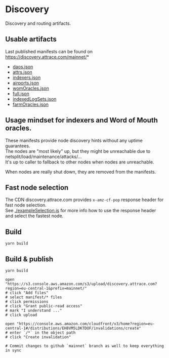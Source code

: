 # Discovery

Discovery and routing artifacts.

## Usable artifacts

Last published manifests can be found on https://discovery.attrace.com/mainnet/*

-  [daos.json](https://discovery.attrace.com/mainnet/daos.json)
-  [attrs.json](https://discovery.attrace.com/mainnet/attrs.json)
-  [indexers.json](https://discovery.attrace.com/mainnet/indexers.json)
-  [airports.json](https://discovery.attrace.com/mainnet/airports.json)
-  [womOracles.json](https://discovery.attrace.com/mainnet/womOracles.json)
-  [full.json](https://discovery.attrace.com/mainnet/full.json)
-  [indexedLogSets.json](https://discovery.attrace.com/mainnet/indexedLogSets.json)
-  [farmOracles.json](https://discovery.attrace.com/mainnet/farmOracles.json)

## Usage mindset for indexers and Word of Mouth oracles.

These manifests provide node discovery hints without any uptime guarantees.   
The nodes are "most likely" up, but they might be unreachable due to netsplit/load/maintenance/attacks/...   
It's up to caller to fallback to other nodes when nodes are unreachable.

When nodes are really shut down, they are removed from the manifests.

## Fast node selection
The CDN discovery.attrace.com provides `x-amz-cf-pop` response header for fast node selection.   
See [./exampleSelection.js](./exampleSelection.js) for more info how to use the response header and select the fastest node.

## Build

```
yarn build
```

## Build & publish

```
yarn build

open "https://s3.console.aws.amazon.com/s3/upload/discovery.attrace.com?region=eu-central-1&prefix=mainnet/"
# click "Add files"
# select manifest/* files
# click permissions
# click "Grant public-read access"
# mark "I understand ..."
# click upload

open "https://console.aws.amazon.com/cloudfront/v3/home?region=eu-central-1#/distributions/EH8VM5LDKTDOF/invalidations/create"
# enter `/*` in the object path
# click "Create invalidation"

# Commit changes to github `mainnet` branch as well to keep everything in sync
```